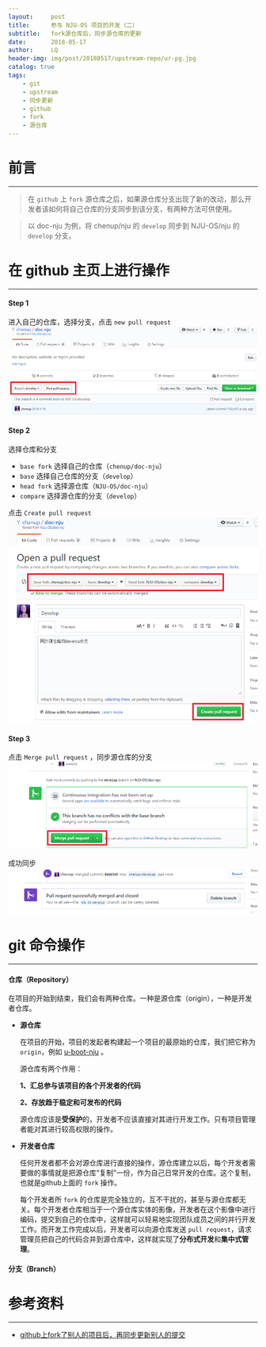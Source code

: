 ```yaml
---
layout:     post
title:      参与 NJU-OS 项目的开发（二）
subtitle:   fork源仓库后，同步源仓库的更新
date:       2018-05-17
author:     LQ
header-img: img/post/20180517/upstream-repo/ur-pg.jpg
catalog: true
tags:
    - git
    - upstream
    - 同步更新
    - github
    - fork
    - 源仓库
---
```

# 前言
---
>在 `github` 上 `fork` 源仓库之后，如果源仓库分支出现了新的改动，那么开发者该如何将自己仓库的分支同步到该分支，有两种方法可供使用。

>以 doc-nju 为例，将 chenup/nju 的 `develop` 同步到 NJU-OS/nju 的 `develop` 分支。

# 在 github 主页上进行操作
---

#### Step 1

进入自己的仓库，选择分支，点击 `new pull request`
![new pull request](https://raw.githubusercontent.com/chenup/chenup.github.io/master/img/post/20180517/upstream-repo/ur-npr.png)

#### Step 2

选择仓库和分支

- `base fork` 选择自己的仓库（`chenup/doc-nju`）
- `base` 选择自己仓库的分支（`develop`）
- `head fork` 选择源仓库（`NJU-OS/doc-nju`）
- `compare` 选择源仓库的分支（`develop`）

点击 `Create pull request`
![create pull request](https://raw.githubusercontent.com/chenup/chenup.github.io/master/img/post/20180517/upstream-repo/ur-cpr.png)

#### Step 3
点击 `Merge pull request` ，同步源仓库的分支
![merge pull request](https://raw.githubusercontent.com/chenup/chenup.github.io/master/img/post/20180517/upstream-repo/ur-mpr.png)

成功同步
![merge success](https://raw.githubusercontent.com/chenup/chenup.github.io/master/img/post/20180517/upstream-repo/ur-ms.png)

# git 命令操作
---

#### 仓库（Repository）

在项目的开始到结束，我们会有两种仓库。一种是源仓库（origin），一种是开发者仓库。

- **源仓库**

    在项目的开始，项目的发起者构建起一个项目的最原始的仓库，我们把它称为 `origin`，例如 [u-boot-nju](https://github.com/NJU-OS/u-boot-nju) 。
    
    源仓库有两个作用：

    **1、汇总参与该项目的各个开发者的代码**

    **2、存放趋于稳定和可发布的代码**

    源仓库应该是**受保护**的，开发者不应该直接对其进行开发工作。只有项目管理者能对其进行较高权限的操作。
    &nbsp;

- **开发者仓库** 

    任何开发者都不会对源仓库进行直接的操作，源仓库建立以后，每个开发者需要做的事情就是把源仓库“复制”一份，作为自己日常开发的仓库。这个复制，也就是github上面的 `fork` 操作。

    每个开发者所 `fork` 的仓库是完全独立的，互不干扰的，甚至与源仓库都无关。每个开发者仓库相当于一个源仓库实体的影像，开发者在这个影像中进行编码，提交到自己的仓库中，这样就可以轻易地实现团队成员之间的并行开发工作。而开发工作完成以后，开发者可以向源仓库发送 `pull request`，请求管理员把自己的代码合并到源仓库中，这样就实现了**分布式开发**和**集中式管理**。

#### 分支（Branch）


# 参考资料
---
- [github上fork了别人的项目后，再同步更新别人的提交](https://blog.csdn.net/qq1332479771/article/details/56087333)

